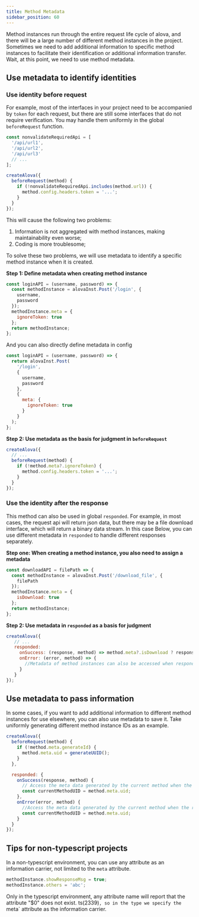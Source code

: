 ```yaml
---
title: Method Metadata
sidebar_position: 60
---
```


Method instances run through the entire request life cycle of alova, and there will be a large number of different method instances in the project. Sometimes we need to add additional information to specific method instances to facilitate their identification or additional information transfer. Wait, at this point, we need to use method metadata.

## Use metadata to identify identities

### Use identity before request

For example, most of the interfaces in your project need to be accompanied by `token` for each request, but there are still some interfaces that do not require verification. You may handle them uniformly in the global `beforeRequest` function.

```javascript
const nonvalidateRequiredApi = [
  '/api/url1',
  '/api/url2',
  '/api/url3'
  // ...
];

createAlova({
  beforeRequest(method) {
    if (!nonvalidateRequiredApi.includes(method.url)) {
      method.config.headers.token = '...';
    }
  }
});
```

This will cause the following two problems:

1. Information is not aggregated with method instances, making maintainability even worse;
2. Coding is more troublesome;

To solve these two problems, we will use metadata to identify a specific method instance when it is created.

**Step 1: Define metadata when creating method instance**

```javascript
const loginAPI = (username, password) => {
  const methodInstance = alovaInst.Post('/login', {
    username,
    password
  });
  methodInstance.meta = {
    ignoreToken: true
  };
  return methodInstance;
};
```

And you can also directly define metadata in config

```javascript
const loginAPI = (username, password) => {
  return alovaInst.Post(
    '/login',
    {
      username,
      password
    },
    {
      meta: {
        ignoreToken: true
      }
    }
  );
};
```

**Step 2: Use metadata as the basis for judgment in `beforeRequest`**

```javascript
createAlova({
  // ...
  beforeRequest(method) {
    if (!method.meta?.ignoreToken) {
      method.config.headers.token = '...';
    }
  }
});
```

### Use the identity after the response

This method can also be used in global `responded`. For example, in most cases, the request api will return json data, but there may be a file download interface, which will return a binary data stream. In this case Below, you can use different metadata in `responded` to handle different responses separately.

**Step one: When creating a method instance, you also need to assign a metadata**

```javascript
const downloadAPI = filePath => {
  const methodInstance = alovaInst.Post('/download_file', {
    filePath
  });
  methodInstance.meta = {
    isDownload: true
  };
  return methodInstance;
};
```

**Step 2: Use metadata in `responded` as a basis for judgment**

```javascript
createAlova({
   // ...
   responded:
     onSuccess: (response, method) => method.meta?.isDownload ? response.blob() : response.json()
     onError: (error, method) => {
       //Metadata of method instances can also be accessed when responding to errors
     }
   }
});
```

## Use metadata to pass information

In some cases, if you want to add additional information to different method instances for use elsewhere, you can also use metadata to save it. Take uniformly generating different method instance IDs as an example.

```javascript
createAlova({
  beforeRequest(method) {
    if (!method.meta.generateId) {
      method.meta.uid = generateUUID();
    }
  },

  responded: {
    onSuccess(response, method) {
      // Access the meta data generated by the current method when the request is successful.
      const currentMethodUID = method.meta.uid;
    },
    onError(error, method) {
      //Access the meta data generated by the current method when the request fails.
      const currentMethodUID = method.meta.uid;
    }
  }
});
```

## Tips for non-typescript projects

In a non-typescript environment, you can use any attribute as an information carrier, not limited to the `meta` attribute.

```javascript
methodInstance.showResponseMsg = true;
methodInstance.others = 'abc';
```

Only in the typescript environment, any attribute name will report that the attribute "$0" does not exist. ts(2339)`, so in the type we specify the `meta` attribute as the information carrier.
